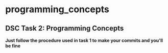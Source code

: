 # programming_concepts
## DSC Task 2: Programming Concepts
**Just follow the procedure used in task 1 to make your commits and you'll be fine**
